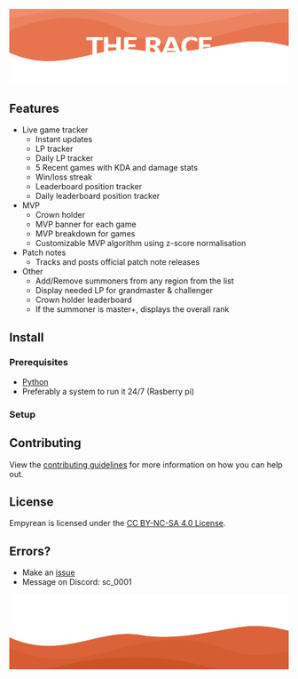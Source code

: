 ![Image](/img/banner.png)

## Features
-   Live game tracker
    -   Instant updates
    -   LP tracker
    -   Daily LP tracker
    -   5 Recent games with KDA and damage stats
    -   Win/loss streak
    -   Leaderboard position tracker
    -   Daily leaderboard position tracker
-   MVP
    -   Crown holder
    -   MVP banner for each game
    -   MVP breakdown for games
    -   Customizable MVP algorithm using z-score normalisation
-   Patch notes
    -   Tracks and posts official patch note releases
-   Other
    -   Add/Remove summoners from any region from the list
    -   Display needed LP for grandmaster & challenger
    -   Crown holder leaderboard
    -   If the summoner is master+, displays the overall rank



## Install

### Prerequisites
-   [Python](https://www.python.org/downloads/release/python-3102/)
-   Preferably a system to run it 24/7 (Rasberry pi)

### Setup

## Contributing

View the [contributing guidelines](CONTRIBUTING.md) for more information on how you can help out.

## License

Empyrean is licensed under the <a href="https://creativecommons.org/licenses/by-nc-sa/4.0/deed.en">CC BY-NC-SA 4.0 License</a>.

## Errors?

-   Make an [issue](https://github.com/addi00000/empyrean/issues)
-   Message on Discord: sc_0001


![Image](/img/footer.png)
